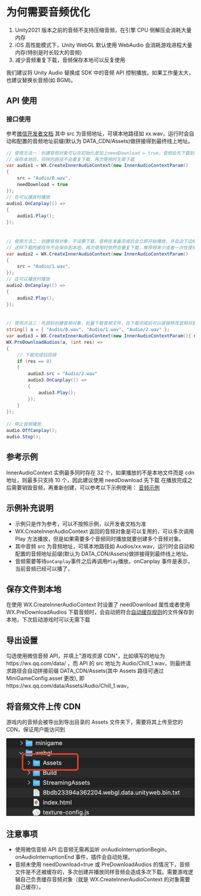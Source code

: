 # 为何需要音频优化

1. Unity2021 版本之前的音频不支持压缩音频，在引擎 CPU 侧解压会消耗大量内存
2. iOS 高性能模式下，Unity WebGL 默认使用 WebAudio 会消耗游戏进程大量内存(特别是时长较大的音频)
3. 减少音频重复下载，音频保存本地可以反复使用

我们建议将 Unity Audio 替换成 SDK 中的音频 API 控制播放。如果工作量太大，也建议替换长音频(如 BGM)。

## API 使用

### 接口使用

参考[微信开发者文档](https://developers.weixin.qq.com/minigame/dev/api/media/audio/InnerAudioContext.html)
其中 src 为音频地址，可填本地路径如 xx.wav，运行时会自动和配置的音频地址前缀(默认为 DATA_CDN/Assets)做拼接得到最终线上地址。

```c#
// 使用方法一：创建音频对象可以在初始化是加上needDownload = true，音频会先下载到本地，然后再播放
// 保存本地后，同样的路径不会重复下载，再次使用时无需下载
var audio1 = WX.CreateInnerAudioContext(new InnerAudioContextParam()
{
    src = "Audio/0.wav",
    needDownload = true
});
// 在可以播放时播放
audio1.OnCanplay(() =>
{
    audio1.Play();
});


// 使用方法二：创建音频对象，不设置下载，音频在准备完成后会立即开始播放，并且边下边播
// 这样下载的缓存并不会保存到本地，再次使用时依然会重复下载，推荐频率少或者一次性使用的音频这样处理
var audio2 = WX.CreateInnerAudioContext(new InnerAudioContextParam()
{
    src = "Audio/1.wav",
});
// 在可以播放时播放
audio2.OnCanplay(() =>
{
    audio2.Play();
});


// 使用方法三：先提前创建音频对象，批量下载音频文件，在下载完成后可以直接修改音频对象的src并播放
string[] a = { "Audio/0.wav", "Audio/1.wav", "Audio/2.wav" };
var audio3 = WX.CreateInnerAudioContext(new InnerAudioContextParam(){ needDownload = true });
WX.PreDownloadAudios(a, (int res) =>
{
    // 下载完成后回调
    if (res == 0)
    {
        audio3.src = "Audio/2.wav"
        audio3.OnCanplay(() =>
        {
            audio3.Play();
        });
    }
});

// 停止音频播放
audio.OffCanplay();
audio.Stop();
```

## 参考示例

InnerAudioContext 实例最多同时存在 32 个，如果播放的不是本地文件而是 cdn 地址，则最多只支持 10 个，因此建议使用 needDownload 先下载
在播放完成之后需要销毁音频，再重新创建，可以参考以下示例使用：
[音频示例](https://github.com/wechat-miniprogram/minigame-unity-webgl-transform/blob/main/Demo/API/Assets/Scripts/AudioManager.cs)

## 示例补充说明

- 示例只是作为参考，可以不按照示例，以开发者文档为准
- WX.CreateInnerAudioContext 返回的音频对象是可以复用的，可以多次调用 Play 方法播放，但是如果需要多个音频同时播放就要创建多个音频对象。
- 其中音频 src 为音频地址，可填本地路径如 Audios/xx.wav，运行时会自动和配置的音频地址前缀(默认为 DATA_CDN/Assets)做拼接得到最终线上地址。
- 音频需要等待`onCanplay`事件之后再调用`Play`播放。onCanplay 事件是表示，当前音频已经可以播了，

## 保存文件到本地

在使用 WX.CreateInnerAudioContext 时设置了 needDownload 属性或者使用 WX.PreDownloadAudios 下载音频时，会自动把符合[自动缓存规则](https://github.com/wechat-miniprogram/minigame-unity-webgl-transform/blob/main/Design/FileCache.md#%E4%BA%8C%E5%93%AA%E4%BA%9B%E8%B5%84%E6%BA%90%E4%BC%9A%E8%87%AA%E5%8A%A8%E7%BC%93%E5%AD%98)的文件保存到本地，下次启动游戏时可以无需下载

## 导出设置

勾选使用微信音频 API，并填上"游戏资源 CDN"，比如填写的地址为https://wx.qq.com/data/ ，而 API 的 src 地址为 Audio/Chill_1.wav，则最终请求路径会自动拼接前缀 DATA_CDN/Assets(其中 Assets 路径可通过 MiniGameConfig.asset 更改), 即https://wx.qq.com/data/Assets/Audio/Chill_1.wav。

## 将音频文件上传 CDN

游戏内的音频会被导出到导出目录的 Assets 文件夹下，需要将其上传至您的 CDN，保证用户能访问到

![avatar](../image/assets2.png)

## 注意事项

- 使用微信音频 API 后音频无需再监听 onAudioInterruptionBegin，onAudioInterruptionEnd 事件，插件会自动处理。
- 音频未使用 needDownload=true 或 PreDownloadAudios 的情况下，音频文件是不还被缓存的，多次创建并播放同样音频会造成多次下载。需要游戏逻辑自己负责缓存音频对象（就是 WX.CreateInnerAudioContext 的对象需要自己缓存）。
